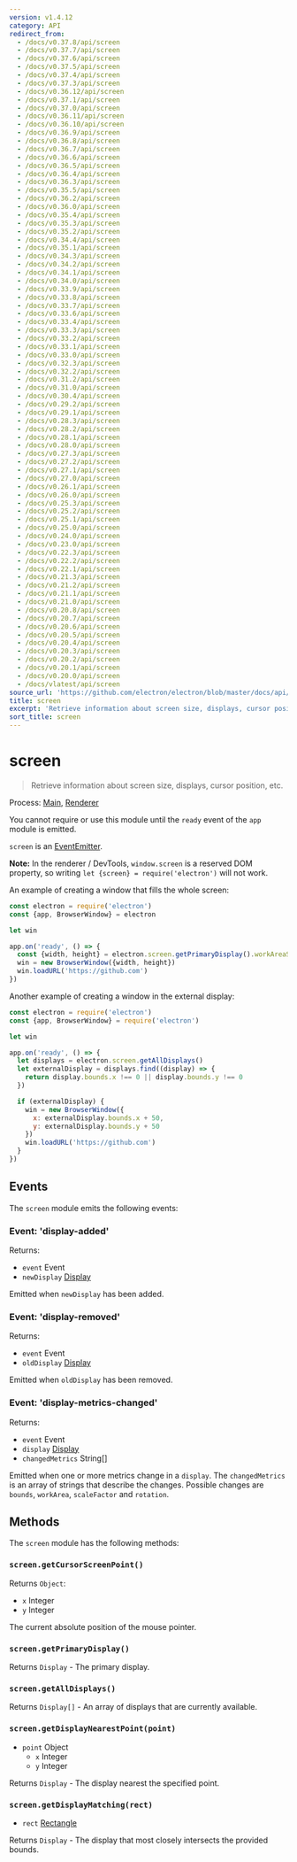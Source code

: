```yaml
---
version: v1.4.12
category: API
redirect_from:
  - /docs/v0.37.8/api/screen
  - /docs/v0.37.7/api/screen
  - /docs/v0.37.6/api/screen
  - /docs/v0.37.5/api/screen
  - /docs/v0.37.4/api/screen
  - /docs/v0.37.3/api/screen
  - /docs/v0.36.12/api/screen
  - /docs/v0.37.1/api/screen
  - /docs/v0.37.0/api/screen
  - /docs/v0.36.11/api/screen
  - /docs/v0.36.10/api/screen
  - /docs/v0.36.9/api/screen
  - /docs/v0.36.8/api/screen
  - /docs/v0.36.7/api/screen
  - /docs/v0.36.6/api/screen
  - /docs/v0.36.5/api/screen
  - /docs/v0.36.4/api/screen
  - /docs/v0.36.3/api/screen
  - /docs/v0.35.5/api/screen
  - /docs/v0.36.2/api/screen
  - /docs/v0.36.0/api/screen
  - /docs/v0.35.4/api/screen
  - /docs/v0.35.3/api/screen
  - /docs/v0.35.2/api/screen
  - /docs/v0.34.4/api/screen
  - /docs/v0.35.1/api/screen
  - /docs/v0.34.3/api/screen
  - /docs/v0.34.2/api/screen
  - /docs/v0.34.1/api/screen
  - /docs/v0.34.0/api/screen
  - /docs/v0.33.9/api/screen
  - /docs/v0.33.8/api/screen
  - /docs/v0.33.7/api/screen
  - /docs/v0.33.6/api/screen
  - /docs/v0.33.4/api/screen
  - /docs/v0.33.3/api/screen
  - /docs/v0.33.2/api/screen
  - /docs/v0.33.1/api/screen
  - /docs/v0.33.0/api/screen
  - /docs/v0.32.3/api/screen
  - /docs/v0.32.2/api/screen
  - /docs/v0.31.2/api/screen
  - /docs/v0.31.0/api/screen
  - /docs/v0.30.4/api/screen
  - /docs/v0.29.2/api/screen
  - /docs/v0.29.1/api/screen
  - /docs/v0.28.3/api/screen
  - /docs/v0.28.2/api/screen
  - /docs/v0.28.1/api/screen
  - /docs/v0.28.0/api/screen
  - /docs/v0.27.3/api/screen
  - /docs/v0.27.2/api/screen
  - /docs/v0.27.1/api/screen
  - /docs/v0.27.0/api/screen
  - /docs/v0.26.1/api/screen
  - /docs/v0.26.0/api/screen
  - /docs/v0.25.3/api/screen
  - /docs/v0.25.2/api/screen
  - /docs/v0.25.1/api/screen
  - /docs/v0.25.0/api/screen
  - /docs/v0.24.0/api/screen
  - /docs/v0.23.0/api/screen
  - /docs/v0.22.3/api/screen
  - /docs/v0.22.2/api/screen
  - /docs/v0.22.1/api/screen
  - /docs/v0.21.3/api/screen
  - /docs/v0.21.2/api/screen
  - /docs/v0.21.1/api/screen
  - /docs/v0.21.0/api/screen
  - /docs/v0.20.8/api/screen
  - /docs/v0.20.7/api/screen
  - /docs/v0.20.6/api/screen
  - /docs/v0.20.5/api/screen
  - /docs/v0.20.4/api/screen
  - /docs/v0.20.3/api/screen
  - /docs/v0.20.2/api/screen
  - /docs/v0.20.1/api/screen
  - /docs/v0.20.0/api/screen
  - /docs/vlatest/api/screen
source_url: 'https://github.com/electron/electron/blob/master/docs/api/screen.md'
title: screen
excerpt: 'Retrieve information about screen size, displays, cursor position, etc.'
sort_title: screen
---
```

# screen

> Retrieve information about screen size, displays, cursor position, etc.

Process: [Main]({{site.baseurl}}/docs/tutorial/quick-start#main-process), [Renderer]({{site.baseurl}}/docs/tutorial/quick-start#renderer-process)

You cannot require or use this module until the `ready` event of the `app` module is emitted.

`screen` is an [EventEmitter](https://nodejs.org/api/events.html#events_class_eventemitter).

**Note:** In the renderer / DevTools, `window.screen` is a reserved DOM property, so writing `let {screen} = require('electron')` will not work.

An example of creating a window that fills the whole screen:

```javascript
const electron = require('electron')
const {app, BrowserWindow} = electron

let win

app.on('ready', () => {
  const {width, height} = electron.screen.getPrimaryDisplay().workAreaSize
  win = new BrowserWindow({width, height})
  win.loadURL('https://github.com')
})
```

Another example of creating a window in the external display:

```javascript
const electron = require('electron')
const {app, BrowserWindow} = require('electron')

let win

app.on('ready', () => {
  let displays = electron.screen.getAllDisplays()
  let externalDisplay = displays.find((display) => {
    return display.bounds.x !== 0 || display.bounds.y !== 0
  })

  if (externalDisplay) {
    win = new BrowserWindow({
      x: externalDisplay.bounds.x + 50,
      y: externalDisplay.bounds.y + 50
    })
    win.loadURL('https://github.com')
  }
})
```

## Events

The `screen` module emits the following events:

### Event: 'display-added'

Returns:

*   `event` Event
*   `newDisplay` [Display]({{site.baseurl}}/docs/api/structures/display)

Emitted when `newDisplay` has been added.

### Event: 'display-removed'

Returns:

*   `event` Event
*   `oldDisplay` [Display]({{site.baseurl}}/docs/api/structures/display)

Emitted when `oldDisplay` has been removed.

### Event: 'display-metrics-changed'

Returns:

*   `event` Event
*   `display` [Display]({{site.baseurl}}/docs/api/structures/display)
*   `changedMetrics` String[]

Emitted when one or more metrics change in a `display`. The `changedMetrics` is an array of strings that describe the changes. Possible changes are `bounds`, `workArea`, `scaleFactor` and `rotation`.

## Methods

The `screen` module has the following methods:

### `screen.getCursorScreenPoint()`

Returns `Object`:

*   `x` Integer
*   `y` Integer

The current absolute position of the mouse pointer.

### `screen.getPrimaryDisplay()`

Returns `Display` - The primary display.

### `screen.getAllDisplays()`

Returns `Display[]` - An array of displays that are currently available.

### `screen.getDisplayNearestPoint(point)`

*   `point` Object
    *   `x` Integer
    *   `y` Integer

Returns `Display` - The display nearest the specified point.

### `screen.getDisplayMatching(rect)`

*   `rect` [Rectangle]({{site.baseurl}}/docs/api/structures/rectangle)

Returns `Display` - The display that most closely intersects the provided bounds.
